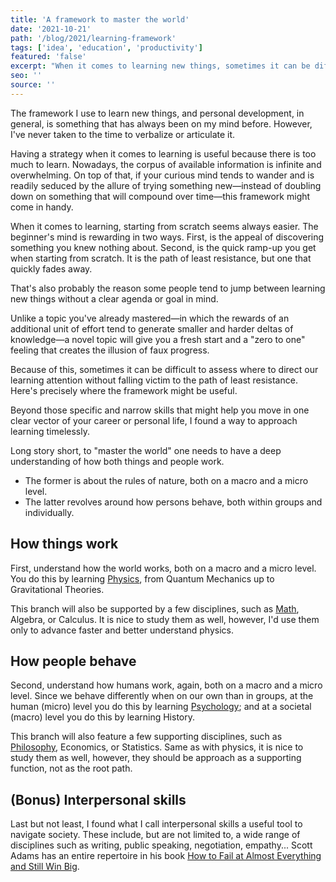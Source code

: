 ```yaml
---
title: 'A framework to master the world'
date: '2021-10-21'
path: '/blog/2021/learning-framework'
tags: ['idea', 'education', 'productivity']
featured: 'false'
excerpt: "When it comes to learning new things, sometimes it can be difficult to assess where to direct our attention. Because of this, I've developed a simple framework to approach learning timelessly."
seo: ''
source: ''
---
```


The framework I use to learn new things, and personal development, in general, is something that has always been on my mind before. However, I've never taken to the time to verbalize or articulate it.

Having a strategy when it comes to learning is useful because there is too much to learn. Nowadays, the corpus of available information is infinite and overwhelming. On top of that, if your curious mind tends to wander and is readily seduced by the allure of trying something new—instead of doubling down on something that will compound over time—this framework might come in handy.

When it comes to learning, starting from scratch seems always easier. The beginner's mind is rewarding in two ways. First, is the appeal of discovering something you knew nothing about. Second, is the quick ramp-up you get when starting from scratch. It is the path of least resistance, but one that quickly fades away.

That's also probably the reason some people tend to jump between learning new things without a clear agenda or goal in mind.

Unlike a topic you've already mastered—in which the rewards of an additional unit of effort tend to generate smaller and harder deltas of knowledge—a novel topic will give you a fresh start and a "zero to one" feeling that creates the illusion of faux progress.

Because of this, sometimes it can be difficult to assess where to direct our learning attention without falling victim to the path of least resistance. Here's precisely where the framework might be useful.

Beyond those specific and narrow skills that might help you move in one clear vector of your career or personal life, I found a way to approach learning timelessly.

Long story short, to "master the world" one needs to have a deep understanding of how both things and people work.

- The former is about the rules of nature, both on a macro and a micro level.
- The latter revolves around how persons behave, both within groups and individually.

## How things work

First, understand how the world works, both on a macro and a micro level. You do this by learning [Physics](https://www.susanrigetti.com/physics), from Quantum Mechanics up to Gravitational Theories.

This branch will also be supported by a few disciplines, such as [Math](https://www.susanrigetti.com/math), Algebra, or Calculus. It is nice to study them as well, however, I'd use them only to advance faster and better understand physics.

## How people behave

Second, understand how humans work, again, both on a macro and a micro level. Since we behave differently when on our own than in groups, at the human (micro) level you do this by learning [Psychology](https://medium.com/@yegg/mental-models-i-find-repeatedly-useful-936f1cc405d); and at a societal (macro) level you do this by learning History.

This branch will also feature a few supporting disciplines, such as [Philosophy](https://www.susanrigetti.com/philosophy), Economics, or Statistics. Same as with physics, it is nice to study them as well, however, they should be approach as a supporting function, not as the root path.

## (Bonus) Interpersonal skills

Last but not least, I found what I call interpersonal skills a useful tool to navigate society. These include, but are not limited to, a wide range of disciplines such as writing, public speaking, negotiation, empathy... Scott Adams has an entire repertoire in his book [How to Fail at Almost Everything and Still Win Big](/blog/2020/win-big).
